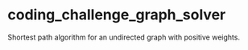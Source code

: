 # coding_challenge_graph_solver
Shortest path algorithm for an undirected graph with positive weights.
